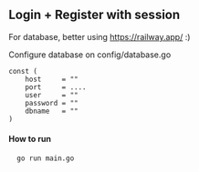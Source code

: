 
## Login + Register with session 

For database, better using https://railway.app/ :)

Configure database on config/database.go

```http
const (
	host     = ""
	port     = ....
	user     = ""
	password = ""
	dbname   = ""
)
```

#### How to run

```http
  go run main.go
```



